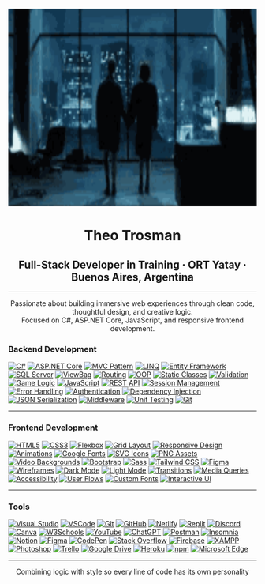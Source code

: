 <p align="center">
  <img src="fight-club.gif" width="700" height="400" alt="Theo's banner"/>
</p>

<h1 align="center">Theo Trosman</h1>
<h2 align="center">Full-Stack Developer in Training · ORT Yatay · Buenos Aires, Argentina</h2>

---

<p align="center">
  Passionate about building immersive web experiences through clean code, thoughtful design, and creative logic.
  <br>
  Focused on C#, ASP.NET Core, JavaScript, and responsive frontend development.
</p>

### Backend Development

[![C#](https://img.shields.io/badge/C%23-0f1c2e?style=for-the-badge&logo=csharp&logoColor=white)](https://github.com/theotrosman/TP_05-4lD)
[![ASP.NET Core](https://img.shields.io/badge/ASP.NET%20Core-1a2739?style=for-the-badge&logo=dotnet&logoColor=8ab4f8)](https://github.com/theotrosman/TP_04-4lD)
[![MVC Pattern](https://img.shields.io/badge/MVC-0f1c2e?style=for-the-badge&logo=visualstudiocode&logoColor=white)](https://github.com/theotrosman/ESCAPE-C137)
[![LINQ](https://img.shields.io/badge/LINQ-1a2739?style=for-the-badge&logo=codewars&logoColor=8ab4f8)](https://github.com/theotrosman/TP_05-4lD)
[![Entity Framework](https://img.shields.io/badge/Entity%20Framework-0f1c2e?style=for-the-badge&logo=dotnet&logoColor=white)](https://github.com/theotrosman/TP_04-4lD)
[![SQL Server](https://img.shields.io/badge/SQL%20Server-1a2739?style=for-the-badge&logo=microsoftsqlserver&logoColor=8ab4f8)](https://github.com/theotrosman/TP_04-4lD)
[![ViewBag](https://img.shields.io/badge/ViewBag-0f1c2e?style=for-the-badge&logo=data&logoColor=white)](https://github.com/theotrosman/ESCAPE-C137)
[![Routing](https://img.shields.io/badge/Routing-1a2739?style=for-the-badge&logo=github&logoColor=8ab4f8)](https://github.com/theotrosman/TP_05-4lD)
[![OOP](https://img.shields.io/badge/OOP-0f1c2e?style=for-the-badge&logo=abstract&logoColor=white)](https://github.com/theotrosman/TP_05-4lD)
[![Static Classes](https://img.shields.io/badge/Static%20Classes-1a2739?style=for-the-badge&logo=circle&logoColor=8ab4f8)](https://github.com/theotrosman/ESCAPE-C137)
[![Validation](https://img.shields.io/badge/Validation-0f1c2e?style=for-the-badge&logo=check&logoColor=white)](https://github.com/theotrosman/TP_05-4lD)
[![Game Logic](https://img.shields.io/badge/Game%20Logic-1a2739?style=for-the-badge&logo=joystick&logoColor=8ab4f8)](https://github.com/theotrosman/ESCAPE-C137)
[![JavaScript](https://img.shields.io/badge/JavaScript-0f1c2e?style=for-the-badge&logo=javascript&logoColor=white)](https://github.com/theotrosman/ESCAPE-C137)
[![REST API](https://img.shields.io/badge/REST%20API-1a2739?style=for-the-badge&logo=cloud&logoColor=8ab4f8)](https://github.com/theotrosman/TP_04-4lD)
[![Session Management](https://img.shields.io/badge/Session%20Management-0f1c2e?style=for-the-badge&logo=session&logoColor=white)](https://github.com/theotrosman/ESCAPE-C137)
[![Error Handling](https://img.shields.io/badge/Error%20Handling-1a2739?style=for-the-badge&logo=bug&logoColor=8ab4f8)](https://github.com/theotrosman/TP_05-4lD)
[![Authentication](https://img.shields.io/badge/Authentication-0f1c2e?style=for-the-badge&logo=unlock&logoColor=white)](https://github.com/theotrosman/TP_05-4lD)
[![Dependency Injection](https://img.shields.io/badge/Dependency%20Injection-1a2739?style=for-the-badge&logo=syringe&logoColor=8ab4f8)](https://github.com/theotrosman/TP_04-4lD)
[![JSON Serialization](https://img.shields.io/badge/JSON%20Serialization-0f1c2e?style=for-the-badge&logo=json&logoColor=white)](https://github.com/theotrosman/TP_05-4lD)
[![Middleware](https://img.shields.io/badge/Middleware-1a2739?style=for-the-badge&logo=microsoft&logoColor=8ab4f8)](https://github.com/theotrosman/TP_04-4lD)
[![Unit Testing](https://img.shields.io/badge/Unit%20Testing-0f1c2e?style=for-the-badge&logo=testtube&logoColor=white)](https://github.com/theotrosman/TP_05-4lD)
[![Git](https://img.shields.io/badge/Git-1a2739?style=for-the-badge&logo=git&logoColor=white)](https://github.com/theotrosman)

---

### Frontend Development

[![HTML5](https://img.shields.io/badge/HTML5-0f1c2e?style=for-the-badge&logo=html5&logoColor=white)](https://github.com/theotrosman/PROMED)
[![CSS3](https://img.shields.io/badge/CSS3-1a2739?style=for-the-badge&logo=css3&logoColor=8ab4f8)](https://github.com/theotrosman/EBTOOLS)
[![Flexbox](https://img.shields.io/badge/Flexbox-0f1c2e?style=for-the-badge&logo=css3&logoColor=white)](https://github.com/theotrosman/PROMED)
[![Grid Layout](https://img.shields.io/badge/CSS%20Grid-1a2739?style=for-the-badge&logo=csswizardry&logoColor=8ab4f8)](https://github.com/theotrosman/TP_01A-4lD)
[![Responsive Design](https://img.shields.io/badge/Responsive%20Design-0f1c2e?style=for-the-badge&logo=responsive&logoColor=white)](https://github.com/theotrosman/PROMED)
[![Animations](https://img.shields.io/badge/CSS%20Animations-1a2739?style=for-the-badge&logo=css3&logoColor=8ab4f8)](https://github.com/theotrosman/ESCAPE-C137)
[![Google Fonts](https://img.shields.io/badge/Google%20Fonts-0f1c2e?style=for-the-badge&logo=google&logoColor=white)](https://github.com/theotrosman/TP_01A-4lD)
[![SVG Icons](https://img.shields.io/badge/SVG-1a2739?style=for-the-badge&logo=svg&logoColor=8ab4f8)](https://github.com/theotrosman/PROMED)
[![PNG Assets](https://img.shields.io/badge/PNG-0f1c2e?style=for-the-badge&logo=file-image&logoColor=white)](https://github.com/theotrosman/TP_01A-4lD)
[![Video Backgrounds](https://img.shields.io/badge/Video%20Background-1a2739?style=for-the-badge&logo=video&logoColor=8ab4f8)](https://github.com/theotrosman/PROMED)
[![Bootstrap](https://img.shields.io/badge/Bootstrap-0f1c2e?style=for-the-badge&logo=bootstrap&logoColor=white)](https://github.com/theotrosman/PROMED)
[![Sass](https://img.shields.io/badge/Sass-1a2739?style=for-the-badge&logo=sass&logoColor=8ab4f8)](https://github.com/theotrosman/EBTOOLS)
[![Tailwind CSS](https://img.shields.io/badge/TailwindCSS-0f1c2e?style=for-the-badge&logo=tailwindcss&logoColor=white)](https://github.com/theotrosman/PROMED)
[![Figma](https://img.shields.io/badge/Figma-1a2739?style=for-the-badge&logo=figma&logoColor=8ab4f8)](https://github.com/theotrosman/EBTOOLS)
[![Wireframes](https://img.shields.io/badge/Wireframes-0f1c2e?style=for-the-badge&logo=simpleicons&logoColor=white)](https://github.com/theotrosman/EBTOOLS)
[![Dark Mode](https://img.shields.io/badge/Dark%20Mode-1a2739?style=for-the-badge&logo=moon&logoColor=8ab4f8)](https://github.com/theotrosman/PROMED)
[![Light Mode](https://img.shields.io/badge/Light%20Mode-0f1c2e?style=for-the-badge&logo=sun&logoColor=white)](https://github.com/theotrosman/PROMED)
[![Transitions](https://img.shields.io/badge/Transitions-1a2739?style=for-the-badge&logo=transition&logoColor=8ab4f8)](https://github.com/theotrosman/ESCAPE-C137)
[![Media Queries](https://img.shields.io/badge/Media%20Queries-0f1c2e?style=for-the-badge&logo=css3&logoColor=white)](https://github.com/theotrosman/EBTOOLS)
[![Accessibility](https://img.shields.io/badge/Accessibility-1a2739?style=for-the-badge&logo=accessibility&logoColor=8ab4f8)](https://github.com/theotrosman/PROMED)
[![User Flows](https://img.shields.io/badge/User%20Flows-0f1c2e?style=for-the-badge&logo=user&logoColor=white)](https://github.com/theotrosman/TP_01A-4lD)
[![Custom Fonts](https://img.shields.io/badge/Custom%20Fonts-1a2739?style=for-the-badge&logo=font&logoColor=8ab4f8)](https://github.com/theotrosman/EBTOOLS)
[![Interactive UI](https://img.shields.io/badge/Interactive%20UI-0f1c2e?style=for-the-badge&logo=interactive&logoColor=white)](https://github.com/theotrosman/ESCAPE-C137)

---

### Tools

[![Visual Studio](https://img.shields.io/badge/Visual%20Studio-1a2739?style=for-the-badge&logo=visualstudio&logoColor=white)](https://github.com/theotrosman/TP_05-4lD)
[![VSCode](https://img.shields.io/badge/VSCode-0f1c2e?style=for-the-badge&logo=visual-studio-code&logoColor=8ab4f8)](https://github.com/theotrosman/EBTOOLS)
[![Git](https://img.shields.io/badge/Git-1a2739?style=for-the-badge&logo=git&logoColor=white)](https://github.com/theotrosman/)
[![GitHub](https://img.shields.io/badge/GitHub-0f1c2e?style=for-the-badge&logo=github&logoColor=8ab4f8)](https://github.com/theotrosman)
[![Netlify](https://img.shields.io/badge/Netlify-1a2739?style=for-the-badge&logo=netlify&logoColor=white)](https://github.com/theotrosman/PROMED)
[![Replit](https://img.shields.io/badge/Replit-0f1c2e?style=for-the-badge&logo=replit&logoColor=8ab4f8)]()
[![Discord](https://img.shields.io/badge/Discord-1a2739?style=for-the-badge&logo=discord&logoColor=white)]()
[![Canva](https://img.shields.io/badge/Canva-0f1c2e?style=for-the-badge&logo=canva&logoColor=8ab4f8)]()
[![W3Schools](https://img.shields.io/badge/W3Schools-1a2739?style=for-the-badge&logo=w3schools&logoColor=white)]()
[![YouTube](https://img.shields.io/badge/YouTube-0f1c2e?style=for-the-badge&logo=youtube&logoColor=8ab4f8)]()
[![ChatGPT](https://img.shields.io/badge/ChatGPT-1a2739?style=for-the-badge&logo=openai&logoColor=white)]()
[![Postman](https://img.shields.io/badge/Postman-0f1c2e?style=for-the-badge&logo=postman&logoColor=8ab4f8)]()
[![Insomnia](https://img.shields.io/badge/Insomnia-1a2739?style=for-the-badge&logo=insomnia&logoColor=white)]()
[![Notion](https://img.shields.io/badge/Notion-0f1c2e?style=for-the-badge&logo=notion&logoColor=8ab4f8)]()
[![Figma](https://img.shields.io/badge/Figma-1a2739?style=for-the-badge&logo=figma&logoColor=white)]()
[![CodePen](https://img.shields.io/badge/CodePen-0f1c2e?style=for-the-badge&logo=codepen&logoColor=8ab4f8)]()
[![Stack Overflow](https://img.shields.io/badge/Stack%20Overflow-1a2739?style=for-the-badge&logo=stackoverflow&logoColor=white)]()
[![Firebase](https://img.shields.io/badge/Firebase-0f1c2e?style=for-the-badge&logo=firebase&logoColor=8ab4f8)]()
[![XAMPP](https://img.shields.io/badge/XAMPP-1a2739?style=for-the-badge&logo=xampp&logoColor=white)]()
[![Photoshop](https://img.shields.io/badge/Photoshop-0f1c2e?style=for-the-badge&logo=adobephotoshop&logoColor=8ab4f8)]()
[![Trello](https://img.shields.io/badge/Trello-1a2739?style=for-the-badge&logo=trello&logoColor=white)]()
[![Google Drive](https://img.shields.io/badge/Google%20Drive-0f1c2e?style=for-the-badge&logo=googledrive&logoColor=8ab4f8)]()
[![Heroku](https://img.shields.io/badge/Heroku-1a2739?style=for-the-badge&logo=heroku&logoColor=white)]()
[![npm](https://img.shields.io/badge/npm-0f1c2e?style=for-the-badge&logo=npm&logoColor=8ab4f8)]()
[![Microsoft Edge](https://img.shields.io/badge/Edge-1a2739?style=for-the-badge&logo=microsoftedge&logoColor=white)]()

---

<p align="center">
Combining logic with style so every line of code has its own personality
</p>
